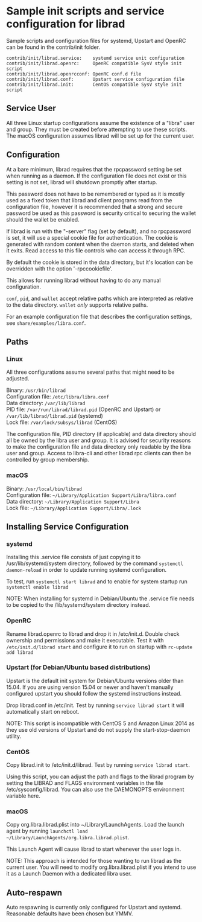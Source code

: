 Sample init scripts and service configuration for librad
==========================================================

Sample scripts and configuration files for systemd, Upstart and OpenRC
can be found in the contrib/init folder.

    contrib/init/librad.service:    systemd service unit configuration
    contrib/init/librad.openrc:     OpenRC compatible SysV style init script
    contrib/init/librad.openrcconf: OpenRC conf.d file
    contrib/init/librad.conf:       Upstart service configuration file
    contrib/init/librad.init:       CentOS compatible SysV style init script

Service User
---------------------------------

All three Linux startup configurations assume the existence of a "libra" user
and group.  They must be created before attempting to use these scripts.
The macOS configuration assumes librad will be set up for the current user.

Configuration
---------------------------------

At a bare minimum, librad requires that the rpcpassword setting be set
when running as a daemon.  If the configuration file does not exist or this
setting is not set, librad will shutdown promptly after startup.

This password does not have to be remembered or typed as it is mostly used
as a fixed token that librad and client programs read from the configuration
file, however it is recommended that a strong and secure password be used
as this password is security critical to securing the wallet should the
wallet be enabled.

If librad is run with the "-server" flag (set by default), and no rpcpassword is set,
it will use a special cookie file for authentication. The cookie is generated with random
content when the daemon starts, and deleted when it exits. Read access to this file
controls who can access it through RPC.

By default the cookie is stored in the data directory, but it's location can be overridden
with the option '-rpccookiefile'.

This allows for running librad without having to do any manual configuration.

`conf`, `pid`, and `wallet` accept relative paths which are interpreted as
relative to the data directory. `wallet` *only* supports relative paths.

For an example configuration file that describes the configuration settings,
see `share/examples/libra.conf`.

Paths
---------------------------------

### Linux

All three configurations assume several paths that might need to be adjusted.

Binary:              `/usr/bin/librad`  
Configuration file:  `/etc/libra/libra.conf`  
Data directory:      `/var/lib/librad`  
PID file:            `/var/run/librad/librad.pid` (OpenRC and Upstart) or `/var/lib/librad/librad.pid` (systemd)  
Lock file:           `/var/lock/subsys/librad` (CentOS)  

The configuration file, PID directory (if applicable) and data directory
should all be owned by the libra user and group.  It is advised for security
reasons to make the configuration file and data directory only readable by the
libra user and group.  Access to libra-cli and other librad rpc clients
can then be controlled by group membership.

### macOS

Binary:              `/usr/local/bin/librad`  
Configuration file:  `~/Library/Application Support/Libra/libra.conf`  
Data directory:      `~/Library/Application Support/Libra`  
Lock file:           `~/Library/Application Support/Libra/.lock`  

Installing Service Configuration
-----------------------------------

### systemd

Installing this .service file consists of just copying it to
/usr/lib/systemd/system directory, followed by the command
`systemctl daemon-reload` in order to update running systemd configuration.

To test, run `systemctl start librad` and to enable for system startup run
`systemctl enable librad`

NOTE: When installing for systemd in Debian/Ubuntu the .service file needs to be copied to the /lib/systemd/system directory instead.

### OpenRC

Rename librad.openrc to librad and drop it in /etc/init.d.  Double
check ownership and permissions and make it executable.  Test it with
`/etc/init.d/librad start` and configure it to run on startup with
`rc-update add librad`

### Upstart (for Debian/Ubuntu based distributions)

Upstart is the default init system for Debian/Ubuntu versions older than 15.04. If you are using version 15.04 or newer and haven't manually configured upstart you should follow the systemd instructions instead.

Drop librad.conf in /etc/init.  Test by running `service librad start`
it will automatically start on reboot.

NOTE: This script is incompatible with CentOS 5 and Amazon Linux 2014 as they
use old versions of Upstart and do not supply the start-stop-daemon utility.

### CentOS

Copy librad.init to /etc/init.d/librad. Test by running `service librad start`.

Using this script, you can adjust the path and flags to the librad program by
setting the LIBRAD and FLAGS environment variables in the file
/etc/sysconfig/librad. You can also use the DAEMONOPTS environment variable here.

### macOS

Copy org.libra.librad.plist into ~/Library/LaunchAgents. Load the launch agent by
running `launchctl load ~/Library/LaunchAgents/org.libra.librad.plist`.

This Launch Agent will cause librad to start whenever the user logs in.

NOTE: This approach is intended for those wanting to run librad as the current user.
You will need to modify org.libra.librad.plist if you intend to use it as a
Launch Daemon with a dedicated libra user.

Auto-respawn
-----------------------------------

Auto respawning is currently only configured for Upstart and systemd.
Reasonable defaults have been chosen but YMMV.
